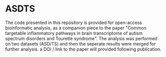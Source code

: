 # ASDTS
The code presented in this repository is provided for open-access bioinformatic analysis, as a companion piece to the paper "Common targetable inflammatory pathways in brain transcriptome of autism spectrum disorders and Tourette syndrome". The analysis was performed on two datasets (ASD/TS) and then the seperate results were merged for further analysis. a DOI / link to the paper will provided following publication.
